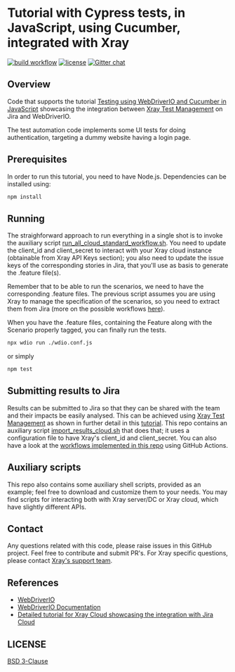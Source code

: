 # Tutorial with Cypress tests, in JavaScript, using Cucumber, integrated with Xray

[![build workflow](https://github.com/Xray-App/tutorial-js-webdriverio-cucumber/actions/workflows/main-cloud.yml/badge.svg)](https://github.com/Xray-App/tutorial-js-webdriverio-cucumber/actions/workflows/main-cloud.yml)
[![license](https://img.shields.io/badge/License-BSD%203--Clause-green.svg)](https://opensource.org/licenses/BSD-3-Clause)
[![Gitter chat](https://badges.gitter.im/gitterHQ/gitter.png)](https://gitter.im/Xray-App/community)

## Overview

Code that supports the tutorial [Testing using WebDriverIO and Cucumber in JavaScript](https://docs.getxray.app/display/XRAYCLOUD/Testing+using+WebDriverIO+and+Cucumber+in+JavaScript) showcasing the integration between [Xray Test Management](https://www.getxray.app/) on Jira and WebDriverIO.

The test automation code implements some UI tests for doing authentication, targeting a dummy website having a login page.

## Prerequisites

In order to run this tutorial, you need to have Node.js.
Dependencies can be installed using:

```bash
npm install
```

## Running

The straighforward approach to run everything in a single shot is to invoke the auxiliary script [run_all_cloud_standard_workflow.sh](run_all_cloud_standard_workflow.sh).
You need to update the client_id and client_secret to interact with your Xray cloud instance (obtainable from Xray API Keys section); you also need to update the issue keys of the corresponding stories in Jira, that you'll use as basis to generate the .feature file(s).

Remember that to be able to run the scenarios, we need to have the corresponding .feature files. The previous script assumes you are using Xray to manage the specification of the scenarios, so you need to extract them from Jira (more on the possible workflows [here](https://docs.getxray.app/pages/viewpage.action?pageId=31622264)).

When you have the .feature files, containing the Feature along with the Scenario properly tagged, you can finally run the tests.

```bash
npx wdio run ./wdio.conf.js
```

or simply

```bash
npm test
```

## Submitting results to Jira

Results can be submitted to Jira so that they can be shared with the team and their impacts be easily analysed.
This can be achieved using [Xray Test Management](https://www.getxray.app/) as shown in further detail in this [tutorial](https://docs.getxray.app/pages/viewpage.action?pageId=76982913).
This repo contains an auxiliary script [import_results_cloud.sh](import_results_cloud.sh) that does that; it uses a configuration file to have Xray's client_id and client_secret.
You can also have a look at the [workflows implemented in this repo](.github/workflows) using GitHub Actions.


## Auxiliary scripts

This repo also contains some auxiliary shell scripts, provided as an example; feel free to download and customize them to your needs.
You may find scripts for interacting both with Xray server/DC or Xray cloud, which have slightly different APIs.


## Contact

Any questions related with this code, please raise issues in this GitHub project. Feel free to contribute and submit PR's.
For Xray specific questions, please contact [Xray's support team](https://jira.xpand-it.com/servicedesk/customer/portal/2).

## References

- [WebDriverIO](https://webdriver.io/)
- [WebDriverIO Documentation](https://webdriver.io/docs/what-is-webdriverio)
- [Detailed tutorial for Xray Cloud showcasing the integration with Jira Cloud](https://docs.getxray.app/display/XRAYCLOUD/Testing+using+WebDriverIO+and+Cucumber+in+JavaScript)

## LICENSE

[BSD 3-Clause](LICENSE)

